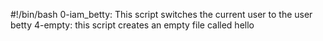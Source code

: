 #!/bin/bash
0-iam_betty: This script switches the current user to the user betty
4-empty: this script creates an empty file called hello
